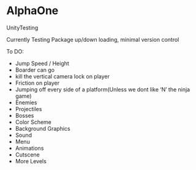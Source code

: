 # AlphaOne
UnityTesting

Currently Testing Package up/down loading,  minimal version control

To DO:

 - Jump Speed / Height
 - Boarder can go
 - kill the vertical camera lock on player
 - Friction on player
 - Jumping off every side of a platform(Unless we dont like ‘N’ the ninja game)
 - Enemies
 - Projectiles
 - Bosses
 - Color Scheme 
 - Background Graphics
 - Sound
 - Menu
 - Animations
 - Cutscene
 - More Levels




